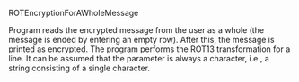ROTEncryptionForAWholeMessage

Program reads the encrypted message from the user as a whole (the message is
ended by entering an empty row). After this, the message is printed as
encrypted. The program performs the ROT13 transformation for a line.
It can be assumed that the parameter is always a character, i.e., a string
consisting of a single character.
